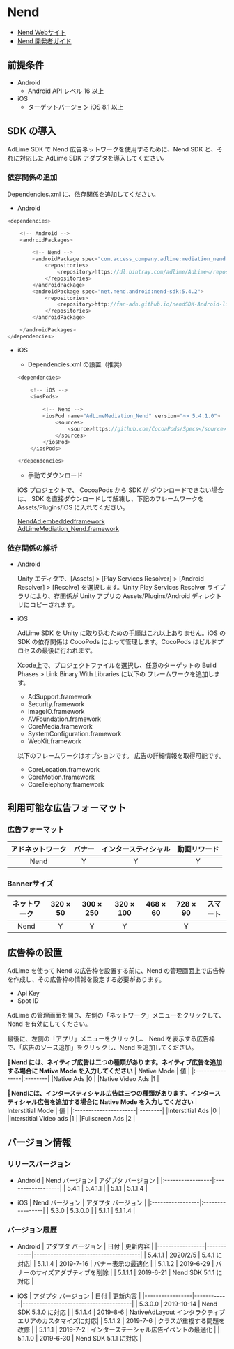 # Nend
- [Nend Webサイト](https://nend.net/)
- [Nend 開発者ガイド](https://github.com/fan-ADN/nendSDK-Unity)

## 前提条件
- Android
    - Android API レベル 16 以上
- iOS
    - ターゲットバージョン iOS 8.1 以上

## SDK の導入
AdLime SDK で Nend 広告ネットワークを使用するために、Nend SDK と、それに対応した AdLime SDK アダプタを導入してください。

### 依存関係の追加
Dependencies.xml に、依存関係を追加してください。
- Android
```csharp
<dependencies>

    <!-- Android -->
    <androidPackages>

        <!-- Nend -->
        <androidPackage spec="com.access_company.adlime:mediation_nend:5.4.2.3">
            <repositories>
                <repository>https://dl.bintray.com/adlime/AdLime</repository>
            </repositories>
        </androidPackage>
        <androidPackage spec="net.nend.android:nend-sdk:5.4.2">
            <repositories>
                <repository>http://fan-adn.github.io/nendSDK-Android-lib/library</repository>
            </repositories>
        </androidPackage>

    </androidPackages>
</dependencies>
```

- iOS
    - Dependencies.xml の設置（推奨）
    ```csharp
    <dependencies>

        <!-- iOS -->
        <iosPods>
        
            <!-- Nend -->
            <iosPod name="AdLimeMediation_Nend" version="~> 5.4.1.0">
                <sources>
                    <source>https://github.com/CocoaPods/Specs</source>
                </sources>
            </iosPod>
        </iosPods>

    </dependencies>
    ```

    - 手動でダウンロード

    iOS プロジェクトで、 CocoaPods から SDK が ダウンロードできない場合は、 SDK を直接ダウンロードして解凍し、下記のフレームワークを Assets/Plugins/iOS に入れてください。
    
    [NendAd.embeddedframework](https://github.com/fan-ADN/nendSDK-iOS-pub/releases/download/5.4.1/nendSDK_iOS.zip)<br>
    [AdLimeMediation_Nend.framework](https://github.com/Ham-mer/AdLime-iOS-Pub/raw/master/DownloadZip/AdLimeMediation_Nend/5.4.1.0.zip)

### 依存関係の解析
- Android

    Unity エディタで、[Assets] > [Play Services Resolver] > [Android Resolver] > [Resolve] を選択します。Unity Play Services Resolver ライブラリにより、存関係が Unity アプリの Assets/Plugins/Android ディレクトリにコピーされます。

- iOS

    AdLime SDK を Unity に取り込むための手順はこれ以上ありません。iOS の SDK の依存関係は CocoPods によって管理します。CocoPods はビルドプロセスの最後に行われます。

    Xcode上で、プロジェクトファイルを選択し、任意のターゲットの Build Phases > Link Binary With Libraries に以下の フレームワークを追加します。
    - AdSupport.framework
    - Security.framework
    - ImageIO.framework
    - AVFoundation.framework
    - CoreMedia.framework
    - SystemConfiguration.framework
    - WebKit.framework

    以下のフレームワークはオプションです。 広告の詳細情報を取得可能です。
    - CoreLocation.framework
    - CoreMotion.framework
    - CoreTelephony.framework

## 利用可能な広告フォーマット

### 広告フォーマット
|アドネットワーク|バナー |インタースティシャル|動画リワード |
|:-----:|:----:|:----------:|:------:|
|Nend   |Y     | Y          |Y       |

### Bannerサイズ
|ネットワーク |320 × 50  |300 × 250   |320 × 100  |468 × 60  |728 × 90  |スマート    |
|:-------:|:------:|:--------:|:-------:|:------:|:------:|:-------:|
|Nend     |Y       |Y         |Y        |        |Y       |         |

## 広告枠の設置
AdLime を使って Nend の広告枠を設置する前に、Nend の管理画面上で広告枠を作成し、その広告枠の情報を設定する必要があります。
- Api Key
- Spot ID

AdLime の管理画面を開き、左側の「ネットワーク」メニューをクリックして、 Nend を有効にしてください。

最後に、左側の「アプリ」メニューをクリックし、 Nend を表示する広告枠で、「広告のソース追加」をクリックし、Nend を追加してください。

**Nend には、ネイティブ広告は二つの種類があります。ネイティブ広告を追加する場合に Native Mode を入力してください**
| Native Mode     | 値 |
|:----------------|:--------|
|Native Ads       |0        |
|Native Video Ads |1        |

**Nendには、インタースティシャル広告は三つの種類があります。インタースティシャル広告を追加する場合に Native Mode を入力してください**
| Interstitial Mode     | 値 |
|:----------------------|:--------|
|Interstitial Ads       |0        |
|Interstitial Video ads |1        |
|Fullscreen Ads         |2        |

## バージョン情報

### リリースバージョン
- Android
    | Nend バージョン     | アダプタ バージョン  |
    |:-----------------|:------------------|
    | 5.4.1            | 5.4.1.1           |
    | 5.1.1            | 5.1.1.4           |

- iOS
    | Nend バージョン     | アダプタ バージョン |
    |:-----------------|:-----------------|
    | 5.3.0            | 5.3.0.0          |
    | 5.1.1            | 5.1.1.4          |

### バージョン履歴
- Android
    | アダプタ バージョン | 日付       | 更新内容                         |
    |-----------------|------------|--------------------------------------|
    | 5.4.1.1         | 2020/2/5    | 5.4.1 に対応|
    | 5.1.1.4         | 2019-7-16  | バナー表示の最適化                  |
    | 5.1.1.2         | 2019-6-29  | バナーのサイズアダブティブを削除   |
    | 5.1.1.1         | 2019-6-21  | Nend SDK 5.1.1 に対応      |

- iOS
    | アダプタ バージョン | 日付       | 更新内容                          |
    |-----------------|------------|---------------------------------------|
    | 5.3.0.0         | 2019-10-14 | Nend SDK 5.3.0 に対応       |
    | 5.1.1.4         | 2019-8-6   | NativeAdLayout インタラクティブエリアのカスタマイズに対応|
    | 5.1.1.2         | 2019-7-6   | クラスが重複する問題を改修          |
    | 5.1.1.1         | 2019-7-2   | インターステーシャル広告イベントの最適化 |
    | 5.1.1.0         | 2019-6-30  | Nend SDK 5.1.1 に対応       |
